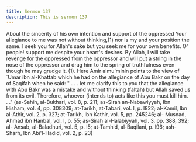 ```yaml
---
title: Sermon 137
description: This is sermon 137
---
```


About the sincerity of his own intention and support of the oppressed
Your allegiance to me was not without thinking,(1) nor is my and your position the same. I
seek you for Allah's sake but you seek me for your own benefits.
O' people! support me despite your heart's desires. By Allah, I will take revenge for the
oppressed from the oppressor and will put a string in the nose of the oppressor and drag him
to the spring of truthfulness even though he may grudge it.
(1). Here Amir almu'minin points to the view of `Umar ibn al-Khattab which he had on the
allegiance of Abu Bakr on the day of Saqifah when he said: " . . . let me clarify this to you that
the allegiance with Abu Bakr was a mistake and without thinking (faltah) but Allah saved us
from its evil.
Therefore, whoever (intends to) acts like this you must kill him. . ." (as-Sahih, al-Bukhari, vol.
8, p. 211; as-Sirah an-Nabawiyyah, Ibn Hisham, vol. 4, pp. 308309; at-Tarikh, at-Tabari, vol. l,
p. l822; al-Kamil, Ibn al-Athir, vol. 2, p. 327; at-Tarikh, Ibn Kathir, vol. 5, pp. 245246; al-
Musnad, Ahmad ibn Hanbal, vol. l, p. 55; as-Sirah al-Halabiyyah, vol. 3, pp. 388, 392; al-
Ansab, al-Baladhuri, vol. 5, p. l5; at-Tamhid, al-Baqilani, p. l96; ash-Sharh, Ibn Abi'l-Hadid, vol.
2, p. 23)